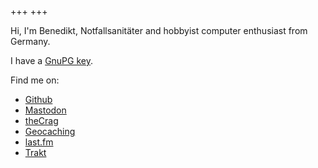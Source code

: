 +++
+++

Hi, I'm Benedikt, Notfallsanitäter and hobbyist computer enthusiast from Germany.

I have a [GnuPG key](/d12bb.pub.asc).

Find me on:

* [Github](https://github.com/d12bb)
* [Mastodon](https://home.social/@d12bb)
* [theCrag](https://www.thecrag.com/climber/d12bb)
* [Geocaching](https://www.geocaching.com/p/?u=d12bb)
* [last.fm](https://www.last.fm/user/e77e6a23)
* [Trakt](https://trakt.tv/users/d12bb)
